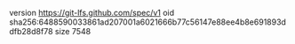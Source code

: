 version https://git-lfs.github.com/spec/v1
oid sha256:6488590033861ad207001a6021666b77c56147e88ee4b8e691893ddfb28d8f78
size 7548
